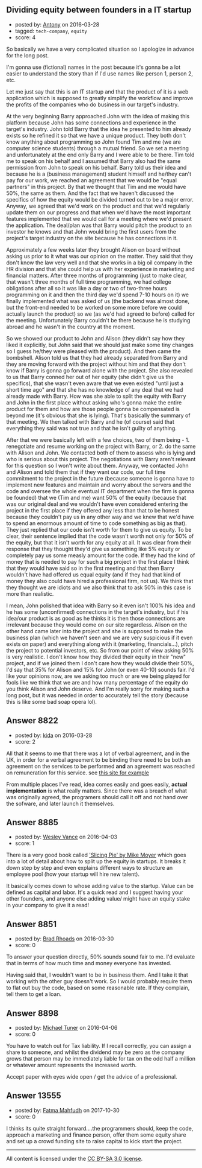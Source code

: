 ## Dividing equity between founders in a IT startup

- posted by: [Antony](https://stackexchange.com/users/8127664/antony) on 2016-03-28
- tagged: `tech-company`, `equity`
- score: 4

So basically we have a very complicated situation so I apologize in advance for the long post.

I'm gonna use (fictional) names in the post because it's gonna be a lot easier to understand the story than if I'd use names like person 1, person 2, etc.

Let me just say that this is an IT startup and that the product of it is a web application which is supposed to greatly simplify the workflow and improve the profits of the companies who do business in our target's industry.

At the very beginning Barry approached John with the idea of making this platform because John has some connections and experience in the target's industry. John told Barry that the idea he presented to him already exists so he refined it so that we have a unique product. They both don't know anything about programming so John found Tim and me (we are computer science students) through a mutual friend. So we set a meeting and unfortunately at the end only Barry and I were able to be there. Tim told me to speak on his behalf and I assumed that Barry also had the same permission from John to speak on his behalf. Barry told us their idea and because he is a (business management) student himself and he/they can't pay for our work, we reached an agreement that we would be "equal partners" in this project. By that we thought that Tim and me would have 50%, the same as them. And the fact that we haven't discussed the specifics of how the equity would be divided turned out to be a major error. Anyway, we agreed that we'd work on the product and that we'd regularly update them on our progress and that when we'd have the most important features implemented that we would call for a meeting where we'd present the application. The deal/plan was that Barry would pitch the product to an investor he knows and that John would bring the first users from the project's target industry on the site because he has connections in it. 

Approximately a few weeks later they brought Alison on board without asking us prior to it what was our opinion on the matter. They said that they don't know the law very well and that she works in a big oil company in the HR division and that she could help us with her experience in marketing and financial matters. After three months of programming (just to make clear, that wasn't three months of full time programming, we had college obligations after all so it was like a day or two of two-three hours programming on it and then the third day we'd spend 7-10 hours on it) we finally implemented what was asked of us (the backend was almost done, but the front-end needed to be worked on some more before we could actually launch the product) so we (as we'd had agreed to before) called for the meeting. Unfortunately Barry couldn't be there because he is studying abroad and he wasn't in the country at the moment. 

So we showed our product to John and Alison (they didn't say how they liked it explicitly, but John said that we should just make some tiny changes so I guess he/they were pleased with the product). And then came the bombshell. Alison told us that they had already separated from Barry and they are moving forward with the project without him and that they don't know if Barry is gonna go forward alone with the project. She also revealed to us that Barry conned her out of her equity (she didn't give us the specifics), that she wasn't even aware that we even existed "until just a short time ago" and that she has no knowledge of any deal that we had already made with Barry. How was she able to split the equity with Barry and John in the first place without asking who's gonna make the entire product for them and how are those people gonna be compensated is beyond me (it's obvious that she is lying). That's basically the summary of that meeting. We then talked with Barry and he (of course) said that everything they said was not true and that he isn't guilty of anything.

After that we were basically left with a few choices, two of them being - 1. renegotiate and resume working on the project with Barry, or 2. do the same with Alison and John. We contacted both of them to assess who is lying and who is serious about this project. The negotiations with Barry aren't relevant for this question so I won't write about them. Anyway, we contacted John and Alison and told them that if they want our code, our full time commitment to the project in the future (because someone is gonna have to implement new features and maintain and worry about the servers and the code and oversee the whole eventual IT department when the firm is gonna be founded) that we (Tim and me) want 50% of the equity (because that was our original deal and we wouldn't have even considered entering the project in the first place if they offered any less than that to be honest because they couldn't pay us in any other way and we knew that we'd have to spend an enormous amount of time to code something as big as that). They just replied that our code isn't worth for them to give us equity. To be clear, their sentence implied that the code wasn't worth not only for 50% of the equity, but that it isn't worth for any equity at all. It was clear from their response that they thought they'd give us something like 5% equity or completely pay us some measly amount for the code. If they had the kind of money that is needed to pay for such a big project in the first place I think that they would have said so in the first meeting and that then Barry wouldn't have had offered us equal equity (and if they had that kind of money they also could have hired a professional firm, not us). We think that they thought we are idiots and we also think that to ask 50% in this case is more than realistic. 

I mean, John polished that idea with Barry so it even isn't 100% his idea and he has some (unconfirmed) connections in the target's industry, but if his idea/our product is as good as he thinks it is then those connections are irrelevant because they would come on our site regardless. Alison on the other hand came later into the project and she is supposed to make the business plan (which we haven't seen and we are very suspicious if it even exists on paper) and everything along with it (marketing, financials...), pitch the project to potential investors, etc. So from our point of view asking 50% is very realistic. I don't know how they divided their equity in their "new" project, and if we joined them I don't care how they would divide their 50%, I'd say that 35% for Alison and 15% for John (or even 40-10) sounds fair. I'd like your opinions now, are we asking too much or are we being played for fools like we think that we are and how many percentage of the equity do you think Alison and John deserve. And I'm really sorry for making such a long post, but it was needed in order to accurately tell the story (because this is like some bad soap opera lol).


## Answer 8822

- posted by: [kida](https://stackexchange.com/users/3407598/kida) on 2016-03-28
- score: 2

<p>All that it seems to me that there was a lot of verbal agreement, and in the UK, in order for a verbal agreement to be binding there need to be both   an agreement on the services to be performed <strong>and</strong> an agreement was reached on remuneration for this service. see <a href="http://www.contractsandagreements.co.uk/law-and-verbal-agreements.html" rel="nofollow">this site for example</a> </p>

<p>From multiple places I've read, idea comes easily and goes easily, <strong>actual implementation</strong> is what really matters. Since there was a breach of what was originally agreed, the programers should call it off and not hand over the sofware, and later launch it themselves. </p>



## Answer 8885

- posted by: [Wesley Vance](https://stackexchange.com/users/2725580/wesley-vance) on 2016-04-03
- score: 1

<p>There is a very good book called <a href="http://rads.stackoverflow.com/amzn/click/B0096EFHBI" rel="nofollow">'Slicing Pie' by Mike Moyer</a> which goes into a lot of detail about how to split up the equity in startups. It breaks it down step by step and even explains different ways to structure an employee pool (how your startup will hire new talent). </p>

<p>It basically comes down to whose adding value to the startup. Value can be defined as capital and labor. It's a quick read and I suggest having your other founders, and anyone else adding value/ might have an equity stake in your company to give it a read! </p>



## Answer 8851

- posted by: [Brad Rhoads](https://stackexchange.com/users/42121/brad-rhoads) on 2016-03-30
- score: 0

To answer your question directly, 50% sounds sound fair to me. I'd evaluate that in terms of how much time and money everyone has invested.

Having said that, I wouldn't want to be in business them. And I take it that working with the other guy doesn't work. So I would probably require them to flat out buy the code, based on some reasonable rate. If they complain, tell them to get a loan. 


## Answer 8898

- posted by: [Michael Tuner](https://stackexchange.com/users/8192154/michael-tuner) on 2016-04-06
- score: 0

You have to watch out for Tax liability. If I recall correctly, you can assign a share to someone, and whilst the dividend may be zero as the company grows that person may be immediately liable for tax on the odd half a million or whatever amount represents the increased worth. 

Accept paper with eyes wide open / get the advice of a professional.


## Answer 13555

- posted by: [Fatma Mahfudh](https://stackexchange.com/users/12130508/fatma-mahfudh) on 2017-10-30
- score: 0

I thinks its quite straight forward....the programmers should, keep the code, approach a marketing and finance person, offer them some equity share and set up a crowd funding site to raise capital to kick start the project.



---

All content is licensed under the [CC BY-SA 3.0 license](https://creativecommons.org/licenses/by-sa/3.0/).
